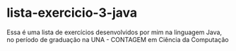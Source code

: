 # lista-exercicio-3-java
Essa é uma lista de exercícios desenvolvidos por mim na linguagem Java, no período de graduação na UNA - CONTAGEM em Ciência da Computação
